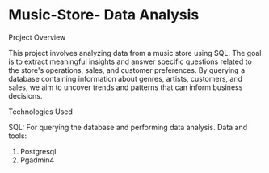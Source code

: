 # Music-Store- Data Analysis


Project Overview

This project involves analyzing data from a music store using SQL. The goal is to extract meaningful insights and answer specific questions related to the store's operations, sales, and customer preferences. By querying a database containing information about genres, artists, customers, and sales, we aim to uncover trends and patterns that can inform business decisions.

Technologies Used

SQL: For querying the database and performing data analysis.
Data and tools:
1) Postgresql
2) Pgadmin4




